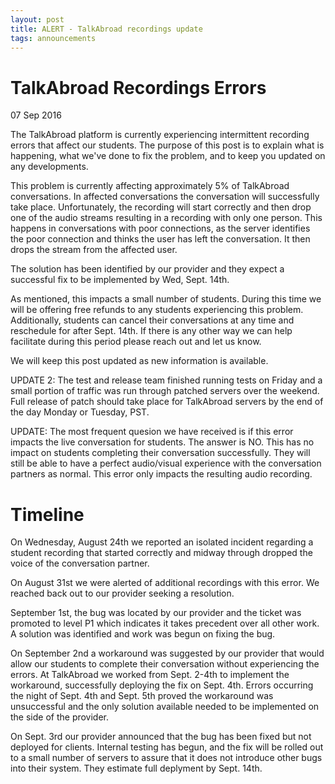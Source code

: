 ```yaml
---
layout: post
title: ALERT - TalkAbroad recordings update
tags: announcements
---
```


# TalkAbroad Recordings Errors

07 Sep 2016

The TalkAbroad platform is currently experiencing intermittent recording errors that affect our students. The purpose of this post is to explain what is happening, what we've done to fix the problem, and to keep you updated on any developments.

This problem is currently affecting approximately 5% of TalkAbroad conversations. In affected conversations the conversation will successfully take place. Unfortunately, the recording will start correctly and then drop one of the audio streams resulting in a recording with only one person. This happens in conversations with poor connections, as the server identifies the poor connection and thinks the user has left the conversation. It then drops the stream from the affected user.

The solution has been identified by our provider and they expect a successful fix to be implemented by Wed, Sept. 14th.

As mentioned, this impacts a small number of students. During this time we will be offering free refunds to any students experiencing this problem. Additionally, students can cancel their conversations at any time and reschedule for after Sept. 14th. If there is any other way we can help facilitate during this period please reach out and let us know.

We will keep this post updated as new information is available. 

UPDATE 2: The test and release team finished running tests on Friday and a small portion of traffic was run through patched servers over the weekend. Full release of patch should take place for TalkAbroad servers by the end of the day Monday or Tuesday, PST.

UPDATE: The most frequent quesion we have received is if this error impacts the live conversation for students. The answer is NO. This has no impact on students completing their conversation successfully. They will still be able to have a perfect audio/visual experience with the conversation partners as normal. This error only impacts the resulting audio recording.

# Timeline

On Wednesday, August 24th we reported an isolated incident regarding a student recording that started correctly and midway through dropped the voice of the conversation partner.

On August 31st we were alerted of additional recordings with this error. We reached back out to our provider seeking a resolution.

September 1st, the bug was located by our provider and the ticket was promoted to level P1 which indicates it takes precedent over all other work. A solution was identified and work was begun on fixing the bug. 

On September 2nd a workaround was suggested by our provider that would allow our students to complete their conversation without experiencing the errors. At TalkAbroad we worked from Sept. 2-4th to implement the workaround, successfully deploying the fix on Sept. 4th. Errors occurring the night of Sept. 4th and Sept. 5th proved the workaround was unsuccessful and the only solution available needed to be implemented on the side of the provider.

On Sept. 3rd our provider announced that the bug has been fixed but not deployed for clients. Internal testing has begun, and the fix will be rolled out to a small number of servers to assure that it does not introduce other bugs into their system. They estimate full deplyment by Sept. 14th.